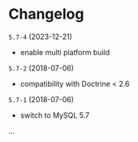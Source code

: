 # Changelog

`5.7-4` (2023-12-21)
- enable multi platform build

`5.7-2` (2018-07-06)
- compatibility with Doctrine < 2.6

`5.7-1` (2018-07-06)
- switch to MySQL 5.7


...
